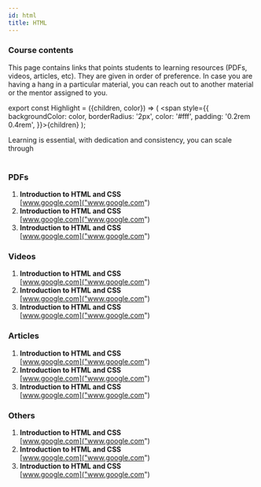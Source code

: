 ```yaml
---
id: html
title: HTML
---
```


### Course contents
This page contains links that points students to learning resources (PDFs, videos, articles, etc). They are given in order of preference. In case you are having a hang in a particular material, you can reach out to another material or the mentor assigned to you.

export const Highlight = ({children, color}) => ( <span style={{
      backgroundColor: color,
      borderRadius: '2px',
      color: '#fff',
      padding: '0.2rem 0.4rem',
    }}>{children}</span> );

<Highlight color="#25c2a0">Learning is essential, with dedication and consistency, you can scale through</Highlight>
<br /><br />

### PDFs

1. **Introduction to HTML and CSS** <br />
   [www.google.com]("www.google.com")
2. **Introduction to HTML and CSS** <br />
   [www.google.com]("www.google.com")
3. **Introduction to HTML and CSS** <br />
   [www.google.com]("www.google.com")

### Videos

1. **Introduction to HTML and CSS** <br />
   [www.google.com]("www.google.com")
2. **Introduction to HTML and CSS** <br />
   [www.google.com]("www.google.com")
3. **Introduction to HTML and CSS** <br />
   [www.google.com]("www.google.com")

### Articles

1. **Introduction to HTML and CSS** <br />
   [www.google.com]("www.google.com")
2. **Introduction to HTML and CSS** <br />
   [www.google.com]("www.google.com")
3. **Introduction to HTML and CSS** <br />
   [www.google.com]("www.google.com")

### Others

1. **Introduction to HTML and CSS** <br />
   [www.google.com]("www.google.com")
2. **Introduction to HTML and CSS** <br />
   [www.google.com]("www.google.com")
3. **Introduction to HTML and CSS** <br />
   [www.google.com]("www.google.com")
